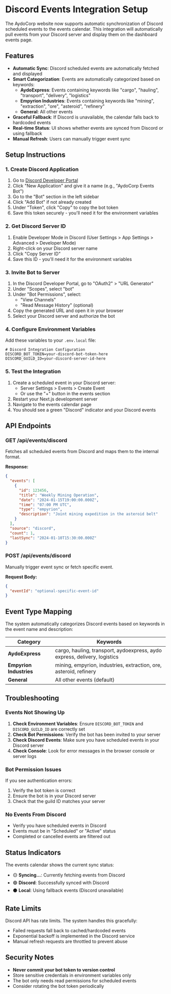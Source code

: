 # Discord Events Integration Setup

The AydoCorp website now supports automatic synchronization of Discord scheduled events to the events calendar. This integration will automatically pull events from your Discord server and display them on the dashboard events page.

## Features

- **Automatic Sync**: Discord scheduled events are automatically fetched and displayed
- **Smart Categorization**: Events are automatically categorized based on keywords:
  - **AydoExpress**: Events containing keywords like "cargo", "hauling", "transport", "delivery", "logistics"
  - **Empyrion Industries**: Events containing keywords like "mining", "extraction", "ore", "asteroid", "refinery"
  - **General**: All other events
- **Graceful Fallback**: If Discord is unavailable, the calendar falls back to hardcoded events
- **Real-time Status**: UI shows whether events are synced from Discord or using fallback
- **Manual Refresh**: Users can manually trigger event sync

## Setup Instructions

### 1. Create Discord Application

1. Go to [Discord Developer Portal](https://discord.com/developers/applications)
2. Click "New Application" and give it a name (e.g., "AydoCorp Events Bot")
3. Go to the "Bot" section in the left sidebar
4. Click "Add Bot" if not already created
5. Under "Token", click "Copy" to copy the bot token
6. Save this token securely - you'll need it for the environment variables

### 2. Get Discord Server ID

1. Enable Developer Mode in Discord (User Settings > App Settings > Advanced > Developer Mode)
2. Right-click on your Discord server name
3. Click "Copy Server ID"
4. Save this ID - you'll need it for the environment variables

### 3. Invite Bot to Server

1. In the Discord Developer Portal, go to "OAuth2" > "URL Generator"
2. Under "Scopes", select "bot"
3. Under "Bot Permissions", select:
   - "View Channels"
   - "Read Message History" (optional)
4. Copy the generated URL and open it in your browser
5. Select your Discord server and authorize the bot

### 4. Configure Environment Variables

Add these variables to your `.env.local` file:

```env
# Discord Integration Configuration
DISCORD_BOT_TOKEN=your-discord-bot-token-here
DISCORD_GUILD_ID=your-discord-server-id-here
```

### 5. Test the Integration

1. Create a scheduled event in your Discord server:
   - Server Settings > Events > Create Event
   - Or use the "+" button in the events section
2. Restart your Next.js development server
3. Navigate to the events calendar page
4. You should see a green "Discord" indicator and your Discord events

## API Endpoints

### GET /api/events/discord
Fetches all scheduled events from Discord and maps them to the internal format.

**Response:**
```json
{
  "events": [
    {
      "id": 123456,
      "title": "Weekly Mining Operation",
      "date": "2024-01-15T19:00:00.000Z",
      "time": "07:00 PM UTC",
      "type": "empyrion",
      "description": "Joint mining expedition in the asteroid belt"
    }
  ],
  "source": "discord",
  "count": 1,
  "lastSync": "2024-01-10T15:30:00.000Z"
}
```

### POST /api/events/discord
Manually trigger event sync or fetch specific event.

**Request Body:**
```json
{
  "eventId": "optional-specific-event-id"
}
```

## Event Type Mapping

The system automatically categorizes Discord events based on keywords in the event name and description:

| Category | Keywords |
|----------|----------|
| **AydoExpress** | cargo, hauling, transport, aydoexpress, aydo express, delivery, logistics |
| **Empyrion Industries** | mining, empyrion, industries, extraction, ore, asteroid, refinery |
| **General** | All other events (default) |

## Troubleshooting

### Events Not Showing Up

1. **Check Environment Variables**: Ensure `DISCORD_BOT_TOKEN` and `DISCORD_GUILD_ID` are correctly set
2. **Check Bot Permissions**: Verify the bot has been invited to your server
3. **Check Discord Events**: Make sure you have scheduled events in your Discord server
4. **Check Console**: Look for error messages in the browser console or server logs

### Bot Permission Issues

If you see authentication errors:
1. Verify the bot token is correct
2. Ensure the bot is in your Discord server
3. Check that the guild ID matches your server

### No Events From Discord

- Verify you have scheduled events in Discord
- Events must be in "Scheduled" or "Active" status
- Completed or cancelled events are filtered out

## Status Indicators

The events calendar shows the current sync status:

- 🟡 **Syncing...**: Currently fetching events from Discord
- 🟢 **Discord**: Successfully synced with Discord
- ⚫ **Local**: Using fallback events (Discord unavailable)

## Rate Limits

Discord API has rate limits. The system handles this gracefully:
- Failed requests fall back to cached/hardcoded events
- Exponential backoff is implemented in the Discord service
- Manual refresh requests are throttled to prevent abuse

## Security Notes

- **Never commit your bot token to version control**
- Store sensitive credentials in environment variables only
- The bot only needs read permissions for scheduled events
- Consider rotating the bot token periodically 